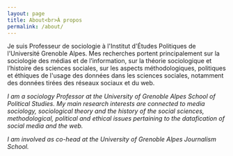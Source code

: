```yaml
---
layout: page
title: About<br>À propos
permalink: /about/
---
```


Je suis Professeur de sociologie à l'Institut d'Études Politiques de l'Université Grenoble Alpes. Mes recherches portent principalement sur la sociologie des médias et de l’information, sur la théorie sociologique et l’histoire des sciences sociales, sur les aspects méthodologiques, politiques et éthiques de l'usage des données dans les sciences sociales, notamment des données tirées des réseaux sociaux et du web.

<i>I am a sociology Professor at the University of Grenoble Alpes School of Political Studies. My main research interests are connected to media sociology, sociological theory and the history of the social sciences, methodological, political and ethical issues pertaining to the datafication of social media and the web.</i>

<i>I am involved as co-head at the University of Grenoble Alpes Journalism School.</i>
